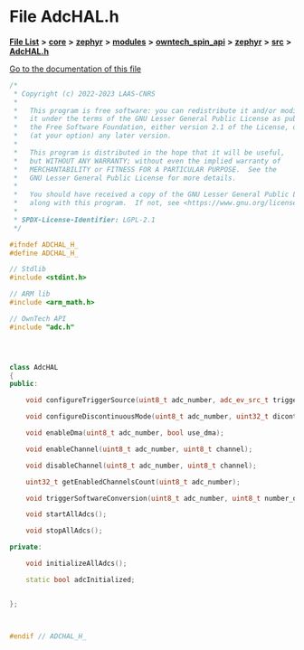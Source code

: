 

# File AdcHAL.h

[**File List**](files.md) **>** [**core**](dir_771164b9325b04f1442f7a3ffa8ecb89.md) **>** [**zephyr**](dir_09002e7ce91f09aeb040dfd1861a47f4.md) **>** [**modules**](dir_6d0fb8ab814c517e7f155fb837e32f72.md) **>** [**owntech\_spin\_api**](dir_87330bcbf7fe698536ea5946c1b90585.md) **>** [**zephyr**](dir_83abe2f3de580445b50d57f614c989e1.md) **>** [**src**](dir_b0a9bfd1c37d418dc07d30cb79a776da.md) **>** [**AdcHAL.h**](AdcHAL_8h.md)

[Go to the documentation of this file](AdcHAL_8h.md)


```C++
/*
 * Copyright (c) 2022-2023 LAAS-CNRS
 *
 *   This program is free software: you can redistribute it and/or modify
 *   it under the terms of the GNU Lesser General Public License as published by
 *   the Free Software Foundation, either version 2.1 of the License, or
 *   (at your option) any later version.
 *
 *   This program is distributed in the hope that it will be useful,
 *   but WITHOUT ANY WARRANTY; without even the implied warranty of
 *   MERCHANTABILITY or FITNESS FOR A PARTICULAR PURPOSE.  See the
 *   GNU Lesser General Public License for more details.
 *
 *   You should have received a copy of the GNU Lesser General Public License
 *   along with this program.  If not, see <https://www.gnu.org/licenses/>.
 *
 * SPDX-License-Identifier: LGPL-2.1
 */

#ifndef ADCHAL_H_
#define ADCHAL_H_

// Stdlib
#include <stdint.h>

// ARM lib
#include <arm_math.h>

// OwnTech API
#include "adc.h"




class AdcHAL
{
public:

    void configureTriggerSource(uint8_t adc_number, adc_ev_src_t trigger_source);

    void configureDiscontinuousMode(uint8_t adc_number, uint32_t dicontinuous_count);

    void enableDma(uint8_t adc_number, bool use_dma);

    void enableChannel(uint8_t adc_number, uint8_t channel);

    void disableChannel(uint8_t adc_number, uint8_t channel);

    uint32_t getEnabledChannelsCount(uint8_t adc_number);

    void triggerSoftwareConversion(uint8_t adc_number, uint8_t number_of_acquisitions);

    void startAllAdcs();

    void stopAllAdcs();

private:

    void initializeAllAdcs();

    static bool adcInitialized;


};



#endif // ADCHAL_H_
```


